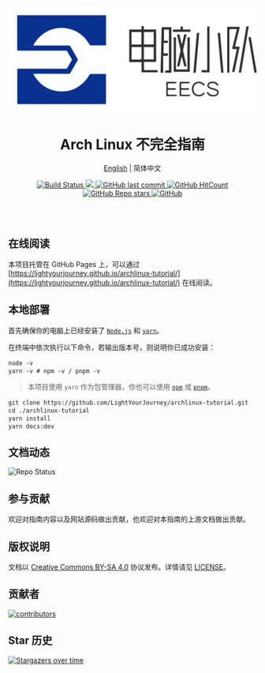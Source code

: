 <!--suppress HtmlDeprecatedAttribute -->
<p align="center">
  <a href="https://lightyourjourney.github.io/archlinux-tutorial/">
    <img alt="logo" src="./docs/public/images/og.png"/>
  </a>
</p>

<h1 align="center"><strong>Arch Linux 不完全指南</strong></h1>

<div align="center">

[English](./README.md) | 简体中文

</div>

<p align="center">
  <a
    href="https://actions-badge.atrox.dev/LightYourJourney/archlinux-tutorial/goto?ref=main"
   >
    <img
      alt="Build Status"
      src="https://img.shields.io/endpoint.svg?url=https%3A%2F%2Factions-badge.atrox.dev%2FLightYourJourney%2Farchlinux-tutorial%2Fbadge%3Fref%3Dmain&style=flat"
    />
  </a>
  <a
    href="https://hits.seeyoufarm.com"
  >
    <img
      src="https://hits.seeyoufarm.com/api/count/incr/badge.svg?url=https%3A%2F%2Fgithub.com%2FLightYourJourney%2Farchlinux-tutorial&count_bg=%2379C83D&title_bg=%23555555&icon=&icon_color=%23E7E7E7&title=hits&edge_flat=false"
    />
  </a>
  <a
    href="https://github.com/LightYourJourney/archlinux-tutorial"
    target="_blank"
    rel="noopener noreferrer"
  >
    <img
      alt="GitHub last commit"
      src="https://img.shields.io/github/last-commit/LightYourJourney/archlinux-tutorial"
    />
  </a>
  </a>
  <a
    href="https://github.com/LightYourJourney/archlinux-tutorial"
    target="_blank"
    rel="noopener noreferrer"
  >
    <img
      alt="GitHub HitCount"
      src="https://views.whatilearened.today/views/github/LightYourJourney/archlinux-tutorial.svg"
    />
  </a>
  <a
    href="https://github.com/LightYourJourney/archlinux-tutorial"
    target="_blank"
    rel="noopener noreferrer"
  >
    <img
      alt="GitHub Repo stars"
      src="https://img.shields.io/github/stars/LightYourJourney/archlinux-tutorial?style=social"
    />
  </a>
  <a
    href="https://github.com/LightYourJourney/archlinux-tutorial/blob/main/LICENSE"
    target="_blank"
    rel="noopener noreferrer"
  >
    <img
      alt="GitHub"
      src="https://img.shields.io/github/license/LightYourJourney/archlinux-tutorial"
    >
  </a>
</p>

<div align="center">
<img src="https://cdn.jsdelivr.net/gh/eryajf/tu@main/img/image_20240420_214408.gif" width="800"  height="3">
</div><br>

## 在线阅读

本项目托管在 GitHub Pages 上，可以通过 [https://lightyourjourney.github.io/archlinux-tutorial/](https://lightyourjourney.github.io/archlinux-tutorial/) 在线阅读。

## 本地部署

首先确保你的电脑上已经安装了 [`Node.js`](https://nodejs.org/zh-cn) 和 [`yarn`](https://yarnpkg.com/)。

在终端中依次执行以下命令，若输出版本号，则说明你已成功安装：

```shell
node -v
yarn -v # npm -v / pnpm -v
```

> 本项目使用 `yarn` 作为包管理器，你也可以使用 [`npm`](https://www.npmjs.com/) 或 [`pnpm`](https://pnpm.io/)。

```shell
git clone https://github.com/LightYourJourney/archlinux-tutorial.git
cd ./archlinux-tutorial
yarn install
yarn docs:dev
```

## 文档动态

![Repo Status](https://repobeats.axiom.co/api/embed/b46607cbf46aa1eaa4c1eec1f758e8b3fda11798.svg)

## 参与贡献

欢迎对指南内容以及网站源码做出贡献，也欢迎对本指南的上游文档做出贡献。

## 版权说明

文档以 [Creative Commons BY-SA 4.0](https://creativecommons.org/licenses/by-sa/4.0/) 协议发布。详情请见 [LICENSE](./LICENSE)。

## 贡献者

<a href="https://github.com/LightYourJourney/archlinux-tutorial/graphs/contributors">
  <img src="https://contrib.rocks/image?repo=LightYourJourney/archlinux-tutorial" alt="contributors"/>
</a>

## Star 历史

[![Stargazers over time](https://starchart.cc/LightYourJourney/archlinux-tutorial.svg?variant=adaptive)](https://starchart.cc/LightYourJourney/archlinux-tutorial)
